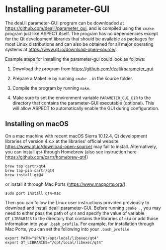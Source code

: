 # Installing parameter-GUI

The deal.II parameter-GUI program can be
downloaded at <https://github.com/dealii/parameter_gui>, and is compiled using
the `cmake` program just like ASPECT itself.
The program has no dependencies except for the Qt development libraries that
should be available as packages for most Linux distributions and can also be
obtained for all major operating systems at
<https://www.qt.io/download-open-source/>.

Example steps for installing the parameter-gui could look as follows:

1.  Download the program from <https://github.com/dealii/parameter_gui>.

2.  Prepare a Makefile by running `cmake .` in the source folder.

3.  Compile the program by running `make`.

4.  Make sure to set the environment variable `PARAMETER_GUI_DIR` to the
    directory that contains the parameter-GUI executable (optional). This will
    allow ASPECT to automatically enable the
    GUI during configuration.

## Installing on macOS

On a mac machine with recent macOS Sierra 10.12.4, Qt development libraries of
version 4.x.x at the libraries' official website
<https://www.qt.io/download-open-source/> may fail to install. Alternatively,
you can install `qt4` through Homebrew (also see instruction here
<https://github.com/cartr/homebrew-qt4>)

    brew tap cartr/qt4
    brew tap-pin cartr/qt4
    brew install qt@4

or install it through Mac Ports (<https://www.macports.org/>)

    sudo port install qt4-mac

Then you can follow the Linux user instructions provided previously to
download and install dealii parameter-GUI. Before running `cmake .`, you may
need to either pass the path of `qt4` and specify the value of variable
`QT_LIBRARIES` to the directory that contains the libraries of `qt4` or add
those information into your `.bash_profile`. For example, for installation
through Mac Ports, you can set the following into your `.bash_profile`

    export PATH="$PATH:/opt/local/libexec/qt4"
    export QT_LIBRARIES="/opt/local/libexec/qt4"
